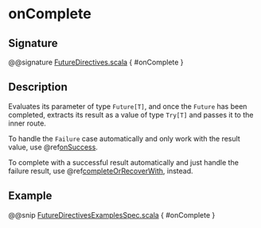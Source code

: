 <a id="oncomplete"></a>
# onComplete

## Signature

@@signature [FutureDirectives.scala](../../../../../../../../../akka-http/src/main/scala/akka/http/scaladsl/server/directives/FutureDirectives.scala) { #onComplete }

## Description

Evaluates its parameter of type `Future[T]`, and once the `Future` has been completed, extracts its
result as a value of type `Try[T]` and passes it to the inner route.

To handle the `Failure` case automatically and only work with the result value, use @ref[onSuccess](onSuccess.md#onsuccess).

To complete with a successful result automatically and just handle the failure result, use @ref[completeOrRecoverWith](completeOrRecoverWith.md#completeorrecoverwith), instead.

## Example

@@snip [FutureDirectivesExamplesSpec.scala](../../../../../../../test/scala/docs/http/scaladsl/server/directives/FutureDirectivesExamplesSpec.scala) { #onComplete }